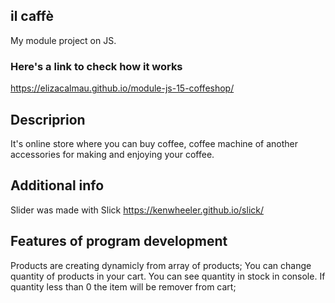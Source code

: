 ## il caffè ##
My module project on JS.

### Here's a link to check how it works ###
https://elizacalmau.github.io/module-js-15-coffeshop/


## Descriprion ##
It's online store where you can buy coffee, coffee machine of another accessories for making and enjoying your coffee.


## Additional info ##

Slider was made with Slick 
https://kenwheeler.github.io/slick/


## Features of program development ##
Products are creating dynamicly from array of products;
You can change quantity of products in your cart. You can see quantity in stock in console. If quantity less than 0 the item 
will be remover from cart;